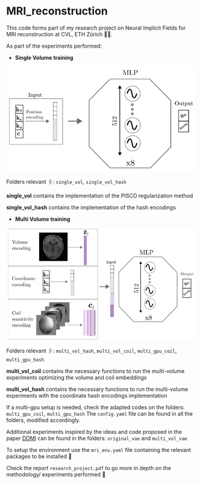 # MRI_reconstruction


This code forms part of my research project on Neural Implicit Fields for MRI reconstruction at CVL, ETH Zürich 👩‍💻.

As part of the experiments performed:

- **Single Volume training**

<img src="imgs/single_vol_model.png" alt="My Image" width="500" height="280">

  
Folders relevant 🖇️: `single_vol`, `single_vol_hash`

  **single_vol** contains the implementation of the PISCO regularization method 

  **single_vol_hash** contains the implementation of the hash encodings  

- **Multi Volume training**

<img src="imgs/multivol_model.png" alt="My Image" width="500" height="300">

  
Folders relevant 🖇️: `multi_vol_hash`, `multi_vol_coil`, `multi_gpu_coil`, `multi_gpu_hash`

  **multi_vol_coil** contains the necessary functions to run the multi-volume experiments optimizing the volume and coil embeddings

  **multi_vol_hash** contains the necessary functions to run the multi-volume experiments with the coordinate hash encodings implementation

If a multi-gpu setup is needed, check the adapted codes on the folders: `multi_gpu_coil`, `multi_gpu_hash`
The `config.yaml` file can be found in all the folders, modified accordingly.

Additional experiments inspired by the ideas and code proposed in the paper [DDMI](https://arxiv.org/html/2401.12517#:~:text=To%20address%20this%20limitation%2C%20we%20propose%20D%20omain-agnostic,adaptive%20positional%20embeddings%20instead%20of%20neural%20networks%E2%80%99%20weights) can be found in the folders: `original_vae` and `multi_vol_vae`

 
To setup the environment use the `mri_env.yaml` file containing the relevant packages to be installed 🚀

Check the report `research_project.pdf` to go more in depth on the methodology/ experiments performed 🔎
